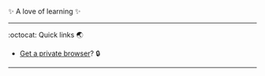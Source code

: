 ✨ A love of learning ✨

---

:octocat: Quick links :earth_asia: 
- [Get a private browser](https://gist.github.com/henri/34f5452525ddc3727bb66729114ca8b4)? :lock:

---
<!---
henri/henri is a ✨ special ✨ repository because its `README.md` (this file) appears on your GitHub profile.
You can click the Preview link to take a look at your changes.
--->
